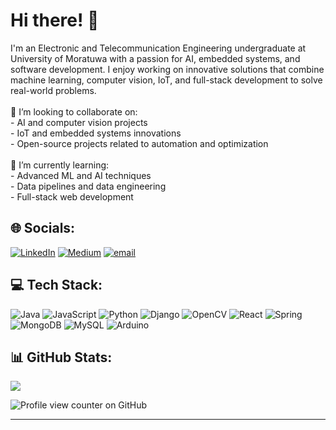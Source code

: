 # Hi there! 👋
I'm an Electronic and Telecommunication Engineering undergraduate at University of Moratuwa with a passion for AI, embedded systems, and software development. I enjoy working on innovative solutions that combine machine learning, computer vision, IoT, and full-stack development to solve real-world problems.<br><br>👯 I’m looking to collaborate on:<br>- AI and computer vision projects<br>- IoT and embedded systems innovations<br>- Open-source projects related to automation and optimization<br><br>🌱 I’m currently learning:<br>- Advanced ML and AI techniques<br>- Data pipelines and data engineering<br>- Full-stack web development

## 🌐 Socials:
[![LinkedIn](https://img.shields.io/badge/LinkedIn-%230077B5.svg?logo=linkedin&logoColor=white)](https://linkedin.com/in/https://www.linkedin.com/in/induwara-gayashan-78812a277/) [![Medium](https://img.shields.io/badge/Medium-12100E?logo=medium&logoColor=white)](https://medium.com/@https://medium.com/@induwaragayashan) [![email](https://img.shields.io/badge/Email-D14836?logo=gmail&logoColor=white)](mailto:induwaragayashan@gmail.com) 

## 💻 Tech Stack:
![Java](https://img.shields.io/badge/java-%23ED8B00.svg?style=plastic&logo=openjdk&logoColor=white) ![JavaScript](https://img.shields.io/badge/javascript-%23323330.svg?style=plastic&logo=javascript&logoColor=%23F7DF1E) ![Python](https://img.shields.io/badge/python-3670A0?style=plastic&logo=python&logoColor=ffdd54) ![Django](https://img.shields.io/badge/django-%23092E20.svg?style=plastic&logo=django&logoColor=white) ![OpenCV](https://img.shields.io/badge/opencv-%23white.svg?style=plastic&logo=opencv&logoColor=white) ![React](https://img.shields.io/badge/react-%2320232a.svg?style=plastic&logo=react&logoColor=%2361DAFB) ![Spring](https://img.shields.io/badge/spring-%236DB33F.svg?style=plastic&logo=spring&logoColor=white) ![MongoDB](https://img.shields.io/badge/MongoDB-%234ea94b.svg?style=plastic&logo=mongodb&logoColor=white) ![MySQL](https://img.shields.io/badge/mysql-4479A1.svg?style=plastic&logo=mysql&logoColor=white) ![Arduino](https://img.shields.io/badge/-Arduino-00979D?style=plastic&logo=Arduino&logoColor=white)
## 📊 GitHub Stats:
![](https://github-readme-streak-stats.herokuapp.com/?user=InduwaraGayashan001&theme=dark&hide_border=true)<br/>

![Profile view counter on GitHub](https://komarev.com/ghpvc/?username=InduwaraGayashan001)

---


<!-- Proudly created with GPRM ( https://gprm.itsvg.in ) -->
